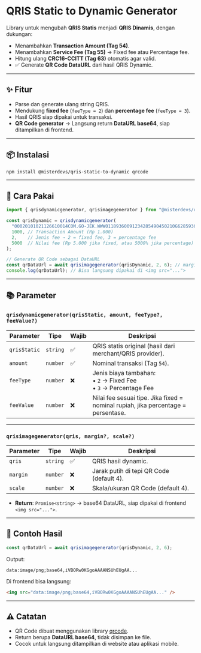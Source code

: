 # QRIS Static to Dynamic Generator

Library untuk mengubah **QRIS Statis** menjadi **QRIS Dinamis**, dengan dukungan:

* Menambahkan **Transaction Amount (Tag 54)**.
* Menambahkan **Service Fee (Tag 55)** → Fixed fee atau Percentage fee.
* Hitung ulang **CRC16-CCITT (Tag 63)** otomatis agar valid.
* ✅ Generate **QR Code DataURL** dari hasil QRIS Dynamic.

---

## ✨ Fitur

* Parse dan generate ulang string QRIS.
* Mendukung **fixed fee** (`feeType = 2`) dan **percentage fee** (`feeType = 3`).
* Hasil QRIS siap dipakai untuk transaksi.
* **QR Code generator** → Langsung return **DataURL base64**, siap ditampilkan di frontend.

---

## 📦 Instalasi

```bash
npm install @misterdevs/qris-static-to-dynamic qrcode
```

---

## 🚀 Cara Pakai

```js
import { qrisdynamicgenerator, qrisimagegenerator } from "@misterdevs/qris-static-to-dynamic";

const qrisDynamic = qrisdynamicgenerator(
  "00020101021126610014COM.GO-JEK.WWW01189360091234285490450210G6285936550303UMI51440014ID.CO.QRIS.WWW0215ID10253801632580303UMI5204504553033605802ID5910Misterdevs6007JAKARTA61051234562070703A016304M2B3", // QRIS statis
  1000, // Transaction Amount (Rp 1.000)
  2,    // Jenis fee → 2 = fixed fee, 3 = percentage fee
  5000  // Nilai fee (Rp 5.000 jika fixed, atau 5000% jika percentage)
);

// Generate QR Code sebagai DataURL
const qrDataUrl = await qrisimagegenerator(qrisDynamic, 2, 6); // margin = 2, scale = 6
console.log(qrDataUrl); // Bisa langsung dipakai di <img src="...">
```

---

## 📚 Parameter

### `qrisdynamicgenerator(qrisStatic, amount, feeType?, feeValue?)`

| Parameter    | Tipe     | Wajib | Deskripsi                                                                         |
| ------------ | -------- | ----- | --------------------------------------------------------------------------------- |
| `qrisStatic` | `string` | ✅     | QRIS statis original (hasil dari merchant/QRIS provider).                         |
| `amount`     | `number` | ✅     | Nominal transaksi (Tag `54`).                                                     |
| `feeType`    | `number` | ❌     | Jenis biaya tambahan: <br>• `2` → Fixed Fee <br>• `3` → Percentage Fee            |
| `feeValue`   | `number` | ❌     | Nilai fee sesuai tipe. Jika fixed = nominal rupiah, jika percentage = persentase. |

---

### `qrisimagegenerator(qris, margin?, scale?)`

| Parameter | Tipe     | Wajib | Deskripsi                                |
| --------- | -------- | ----- | ---------------------------------------- |
| `qris`    | `string` | ✅     | QRIS hasil dynamic.                      |
| `margin`  | `number` | ❌     | Jarak putih di tepi QR Code (default 4). |
| `scale`   | `number` | ❌     | Skala/ukuran QR Code (default 4).        |

* **Return**: `Promise<string>` → base64 DataURL, siap dipakai di frontend `<img src="...">`.

---

## 📄 Contoh Hasil

```js
const qrDataUrl = await qrisimagegenerator(qrisDynamic, 2, 6);
```

Output:

```text
data:image/png;base64,iVBORw0KGgoAAAANSUhEUgAA...
```

Di frontend bisa langsung:

```html
<img src="data:image/png;base64,iVBORw0KGgoAAAANSUhEUgAA..." />
```

---

## ⚠️ Catatan

* QR Code dibuat menggunakan library [qrcode](https://www.npmjs.com/package/qrcode).
* Return berupa **DataURL base64**, tidak disimpan ke file.
* Cocok untuk langsung ditampilkan di website atau aplikasi mobile.
